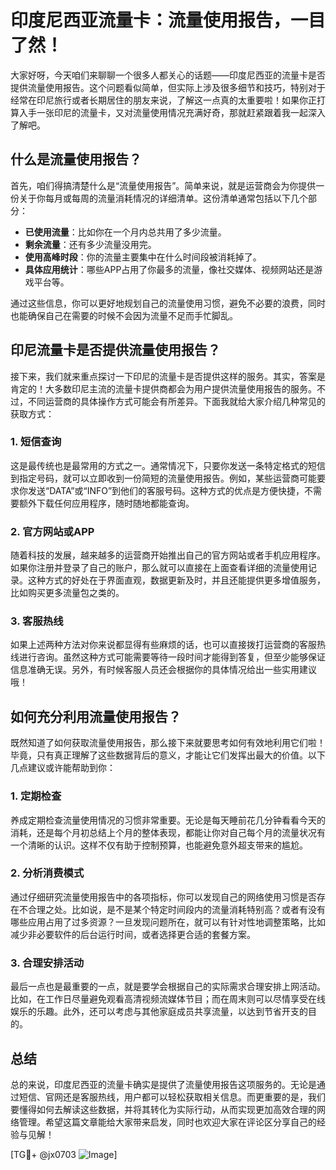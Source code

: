 # 印度尼西亚流量卡：流量使用报告，一目了然！

大家好呀，今天咱们来聊聊一个很多人都关心的话题——印度尼西亚的流量卡是否提供流量使用报告。这个问题看似简单，但实际上涉及很多细节和技巧，特别对于经常在印尼旅行或者长期居住的朋友来说，了解这一点真的太重要啦！如果你正打算入手一张印尼的流量卡，又对流量使用情况充满好奇，那就赶紧跟着我一起深入了解吧。

## 什么是流量使用报告？

首先，咱们得搞清楚什么是“流量使用报告”。简单来说，就是运营商会为你提供一份关于你每月或每周的流量消耗情况的详细清单。这份清单通常包括以下几个部分：

- **已使用流量**：比如你在一个月内总共用了多少流量。
- **剩余流量**：还有多少流量没用完。
- **使用高峰时段**：你的流量主要集中在什么时间段被消耗掉了。
- **具体应用统计**：哪些APP占用了你最多的流量，像社交媒体、视频网站还是游戏平台等。

通过这些信息，你可以更好地规划自己的流量使用习惯，避免不必要的浪费，同时也能确保自己在需要的时候不会因为流量不足而手忙脚乱。

## 印尼流量卡是否提供流量使用报告？

接下来，我们就来重点探讨一下印尼的流量卡是否提供这样的服务。其实，答案是肯定的！大多数印尼主流的流量卡提供商都会为用户提供流量使用报告的服务。不过，不同运营商的具体操作方式可能会有所差异。下面我就给大家介绍几种常见的获取方式：

### 1. **短信查询**

这是最传统也是最常用的方式之一。通常情况下，只要你发送一条特定格式的短信到指定号码，就可以立即收到一份简短的流量使用报告。例如，某些运营商可能要求你发送“DATA”或“INFO”到他们的客服号码。这种方式的优点是方便快捷，不需要额外下载任何应用程序，随时随地都能查询。

### 2. **官方网站或APP**

随着科技的发展，越来越多的运营商开始推出自己的官方网站或者手机应用程序。如果你注册并登录了自己的账户，那么就可以直接在上面查看详细的流量使用记录。这种方式的好处在于界面直观，数据更新及时，并且还能提供更多增值服务，比如购买更多流量包之类的。

### 3. **客服热线**

如果上述两种方法对你来说都显得有些麻烦的话，也可以直接拨打运营商的客服热线进行咨询。虽然这种方式可能需要等待一段时间才能得到答复，但至少能够保证信息准确无误。另外，有时候客服人员还会根据你的具体情况给出一些实用建议哦！

## 如何充分利用流量使用报告？

既然知道了如何获取流量使用报告，那么接下来就要思考如何有效地利用它们啦！毕竟，只有真正理解了这些数据背后的意义，才能让它们发挥出最大的价值。以下几点建议或许能帮助到你：

### 1. **定期检查**

养成定期检查流量使用情况的习惯非常重要。无论是每天睡前花几分钟看看今天的消耗，还是每个月初总结上个月的整体表现，都能让你对自己每个月的流量状况有一个清晰的认识。这样不仅有助于控制预算，也能避免意外超支带来的尴尬。

### 2. **分析消费模式**

通过仔细研究流量使用报告中的各项指标，你可以发现自己的网络使用习惯是否存在不合理之处。比如说，是不是某个特定时间段内的流量消耗特别高？或者有没有哪些应用占用了过多资源？一旦发现问题所在，就可以有针对性地调整策略，比如减少非必要软件的后台运行时间，或者选择更合适的套餐方案。

### 3. **合理安排活动**

最后一点也是最重要的一点，就是要学会根据自己的实际需求合理安排上网活动。比如，在工作日尽量避免观看高清视频流媒体节目；而在周末则可以尽情享受在线娱乐的乐趣。此外，还可以考虑与其他家庭成员共享流量，以达到节省开支的目的。

## 总结

总的来说，印度尼西亚的流量卡确实是提供了流量使用报告这项服务的。无论是通过短信、官网还是客服热线，用户都可以轻松获取相关信息。而更重要的是，我们要懂得如何去解读这些数据，并将其转化为实际行动，从而实现更加高效合理的网络管理。希望这篇文章能给大家带来启发，同时也欢迎大家在评论区分享自己的经验与见解！

[TG💪+ @jx0703 ![Image](https://github.com/user-attachments/assets/dbca1d08-cadb-493c-b0ec-ad6f7a83f270)]